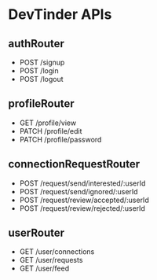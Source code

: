 # DevTinder APIs

## authRouter

- POST /signup
- POST /login
- POST /logout

## profileRouter

- GET /profile/view
- PATCH /profile/edit
- PATCH /profile/password

## connectionRequestRouter

- POST /request/send/interested/:userId
- POST /request/send/ignored/:userId
- POST /request/review/accepted/:userId
- POST /request/review/rejected/:userId

## userRouter

- GET /user/connections
- GET /user/requests
- GET /user/feed
